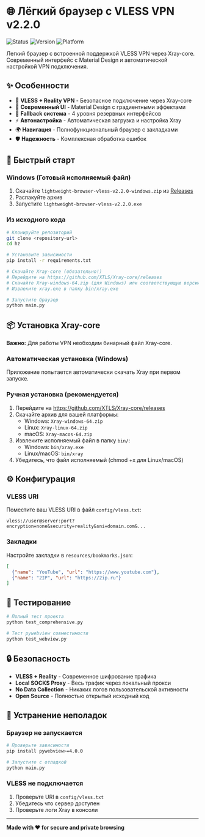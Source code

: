 # 🌐 Лёгкий браузер с VLESS VPN v2.2.0

![Status](https://img.shields.io/badge/Status-Production%20Ready-green)
![Version](https://img.shields.io/badge/Version-v2.2.0-blue)
![Platform](https://img.shields.io/badge/Platform-Windows%20%7C%20Linux-lightgrey)

Легкий браузер с встроенной поддержкой VLESS VPN через Xray-core. Современный интерфейс с Material Design и автоматической настройкой VPN подключения.

## ✨ Особенности

- 🔐 **VLESS + Reality VPN** - Безопасное подключение через Xray-core
- 🎨 **Современный UI** - Material Design с градиентными эффектами  
- 🔄 **Fallback система** - 4 уровня резервных интерфейсов
- ⚡ **Автонастройка** - Автоматическая загрузка и настройка Xray
- 🌍 **Навигация** - Полнофункциональный браузер с закладками
- 🛡️ **Надежность** - Комплексная обработка ошибок

## 🚀 Быстрый старт

### Windows (Готовый исполняемый файл)
1. Скачайте `lightweight-browser-vless-v2.2.0-windows.zip` из [Releases](../../releases)
2. Распакуйте архив
3. Запустите `lightweight-browser-vless-v2.2.0.exe`

### Из исходного кода
```bash
# Клонируйте репозиторий
git clone <repository-url>
cd hz

# Установите зависимости
pip install -r requirements.txt

# Скачайте Xray-core (обязательно!)
# Перейдите на https://github.com/XTLS/Xray-core/releases
# Скачайте Xray-windows-64.zip (для Windows) или соответствующую версию
# Извлеките xray.exe в папку bin/xray.exe

# Запустите браузер
python main.py
```

## 📦 Установка Xray-core

**Важно:** Для работы VPN необходим бинарный файл Xray-core.

### Автоматическая установка (Windows)
Приложение попытается автоматически скачать Xray при первом запуске.

### Ручная установка (рекомендуется)
1. Перейдите на https://github.com/XTLS/Xray-core/releases
2. Скачайте архив для вашей платформы:
   - Windows: `Xray-windows-64.zip`
   - Linux: `Xray-linux-64.zip`
   - macOS: `Xray-macos-64.zip`
3. Извлеките исполняемый файл в папку `bin/`:
   - Windows: `bin/xray.exe`
   - Linux/macOS: `bin/xray`
4. Убедитесь, что файл исполняемый (chmod +x для Linux/macOS)

## ⚙️ Конфигурация

### VLESS URI
Поместите ваш VLESS URI в файл `config/vless.txt`:
```
vless://user@server:port?encryption=none&security=reality&sni=domain.com&...
```

### Закладки
Настройте закладки в `resources/bookmarks.json`:
```json
[
  {"name": "YouTube", "url": "https://www.youtube.com"},
  {"name": "2IP", "url": "https://2ip.ru"}
]
```

## 🧪 Тестирование

```bash
# Полный тест проекта
python test_comprehensive.py

# Тест pywebview совместимости  
python test_webview.py
```

## 🔒 Безопасность

- **VLESS + Reality** - Современное шифрование трафика
- **Local SOCKS Proxy** - Весь трафик через локальный прокси
- **No Data Collection** - Никаких логов пользовательской активности
- **Open Source** - Полностью открытый исходный код

## 🐛 Устранение неполадок

### Браузер не запускается
```bash
# Проверьте зависимости
pip install pywebview>=4.0.0

# Запустите с отладкой
python main.py
```

### VLESS не подключается
1. Проверьте URI в `config/vless.txt`
2. Убедитесь что сервер доступен
3. Проверьте логи Xray в консоли

---

**Made with ❤️ for secure and private browsing**

